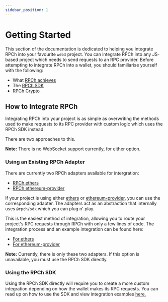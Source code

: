 ```yaml
---
sidebar_position: 1
---
```


# Getting Started

This section of the documentation is dedicated to helping you integrate RPCh into your favourite `web3` project. You can integrate RPCh into any JS-based project which needs to send requests to an RPC provider. Before attempting to integrate RPCh into a wallet, you should familiarise yourself with the following:

- What [RPCh achieves](../tutorial-basics/What-is-RPCh.md)
- The [RPCh SDK](../tutorial-basics/RPCh-SDK.md)
- [RPCh Crypto](./RPCh-crypto.md)

## How to Integrate RPCh
Integrating RPCh into your project is as simple as overwriting the methods used to make requests to its RPC provider with custom logic which uses the RPCh SDK instead. 

There are two approaches to this.

**Note:** There is no WebSocket support currently, for either option.

### Using an Existing RPCh Adapter

There are currently two RPCh adapters available for intergration:

- [RPCh ethers](./using-ethers.md) 
- [RPCh ethereum-provider](./using-ethereum-provider.md)

If your project is using either [ethers](https://www.npmjs.com/package/ethers) or [ethereum-provider](https://github.com/floating/ethereum-provider), you can use the corresponding adapter. The adapters act as an abstraction that internally uses `@rpch/sdk` which you can plug n' play. 

This is the easiest method of integration, allowing you to route your project's RPC requests through RPCh with only a few lines of code.
The integration process and an example integration can be found here: 

- [For ethers](./using-ethers.md)
- [For ethereum-provider](./using-ethereum-provider.md)

**Note:** Currently, there is only these two adapters. If this option is unavailable, you must use the RPCh SDK directly.

### Using the RPCh SDK

Using the RPCh SDK directly will require you to create a more custom integration depending on how the wallet makes its RPC requests. 
You can read up on how to use the SDK and view integration examples [here.](./using-the-sdk.md)